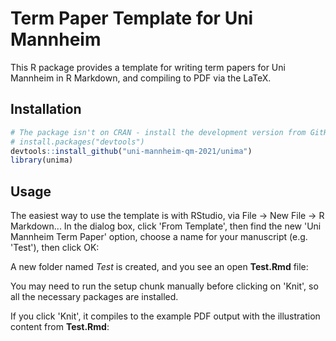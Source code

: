 # Term Paper Template for Uni Mannheim
This R package provides a template for writing term papers for Uni Mannheim in R Markdown, and compiling to PDF via the LaTeX.


## Installation
``` r
# The package isn't on CRAN - install the development version from GitHub:
# install.packages("devtools")
devtools::install_github("uni-mannheim-qm-2021/unima")
library(unima)
```

## Usage
The easiest way to use the template is with RStudio, via File -> New File -> R Markdown...
In the dialog box, click 'From Template', then find the new 'Uni Mannheim Term Paper' option, choose a name for your manuscript (e.g. 'Test'), then click OK:

A new folder named *Test* is created, and you see an open **Test.Rmd** file:

You may need to run the setup chunk manually before clicking on 'Knit', so all the necessary packages are installed. 

If you click 'Knit', it compiles to the example PDF output with the illustration content from **Test.Rmd**:


